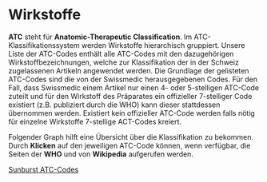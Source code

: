 # Wirkstoffe

**ATC** steht für **Anatomic-Therapeutic Classification**. Im ATC-Klassifikationssystem
werden Wirkstoffe hierarchisch gruppiert. Unsere Liste der ATC-Codes enthält alle
ATC-Codes mit den dazugehörigen Wirkstoffbezeichnungen, welche zur Klassifikation der
in der Schweiz zugelassenen Artikeln angewendet werden. Die Grundlage der gelisteten
ATC-Codes sind die von der Swissmedic herausgegebenen Codes. Für den Fall, dass Swissmedic
einem Artikel nur einen 4- oder 5-stelligen ATC-Code zuteilt und für den Wirkstoff des
Präparates ein offizieller 7-stelliger Code existiert (z.B. publiziert durch die WHO)
kann dieser stattdessen übernommen werden. Existiert kein offizieller ATC-Code werden
falls nötig für einzelne Wirkstoffe 7-stellige ACT-Codes kreiert.

Folgender Graph hilft eine Übersicht über die Klassifikation zu bekommen. Durch
__Klicken__ auf den jeweiligen ATC-Code können, wenn verfügbar, die Seiten der
__WHO__ und von __Wikipedia__ aufgerufen werden.

[Sunburst ATC-Codes](sunburst.html ':include :type=iframe width=100% height=850px')

<style>

  @media screen and (min-width: 1300px) {

    main article.markdown-section p iframe {
      margin-left: -50px;
      margin-right: -50px;
      width: calc( 1200px - 335px );
      border: 1px solid rgb(27, 119, 181);
    }

  }


</style>

